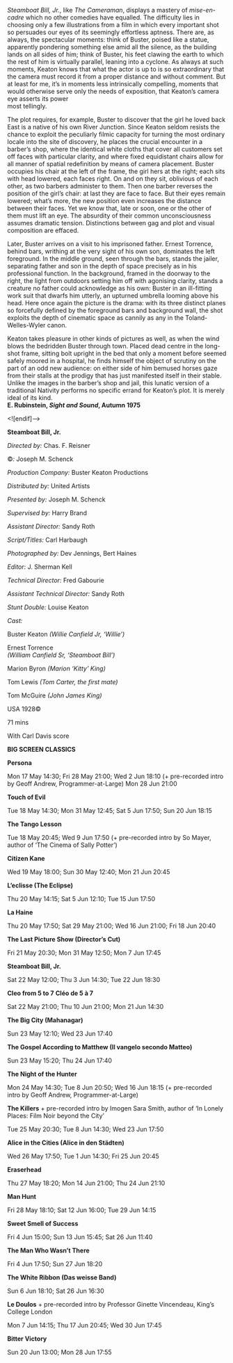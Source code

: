 _Steamboat Bill, Jr._, like _The Cameraman_, displays a mastery of _mise-en-cadre_ which no other comedies have equalled. The difficulty lies in choosing only a few illustrations from a film in which every important shot so persuades our eyes of its seemingly effortless aptness. There are, as always, the spectacular moments: think of Buster, poised like a statue, apparently pondering something else amid all the silence, as the building lands on all sides of him; think of Buster, his feet clawing the earth to which the rest of him is virtually parallel, leaning into a cyclone. As always at such moments, Keaton knows that what the actor is up to is so extraordinary that the camera must record it from a proper distance and without comment. But at least for me, it’s in moments less intrinsically compelling, moments that would otherwise serve only the needs of exposition, that Keaton’s camera eye asserts its power  
most tellingly.

The plot requires, for example, Buster to discover that the girl he loved back East is a native of his own River Junction. Since Keaton seldom resists the chance to exploit the peculiarly filmic capacity for turning the most ordinary locale into the site of discovery, he places the crucial encounter in a barber’s shop, where the identical white cloths that cover all customers set off faces with particular clarity, and where fixed equidistant chairs allow for all manner of spatial redefinition by means of camera placement. Buster occupies his chair at the left of the frame, the girl hers at the right; each sits with head lowered, each faces right. On and on they sit, oblivious of each other, as two barbers administer to them. Then one barber reverses the position of the girl’s chair: at last they are face to face. But their eyes remain lowered; what’s more, the new position even increases the distance between their faces. Yet we know that, late or soon, one or the other of them must lift an eye. The absurdity of their common unconsciousness assumes dramatic tension. Distinctions between gag and plot and visual composition are effaced.

Later, Buster arrives on a visit to his imprisoned father. Ernest Torrence, behind bars, writhing at the very sight of his own son, dominates the left foreground. In the middle ground, seen through the bars, stands the jailer, separating father and son in the depth of space precisely as in his professional function. In the background, framed in the doorway to the right, the light from outdoors setting him off with agonising clarity, stands a creature no father could acknowledge as his own: Buster in an ill-fitting work suit that dwarfs him utterly, an upturned umbrella looming above his head. Here once again the picture is the drama: with its three distinct planes so forcefully defined by the foreground bars and background wall, the shot exploits the depth of cinematic space as cannily as any in the Toland-Welles-Wyler canon.

Keaton takes pleasure in other kinds of pictures as well, as when the wind blows the bedridden Buster through town. Placed dead centre in the long-shot frame, sitting bolt upright in the bed that only a moment before seemed safely moored in a hospital, he finds himself the object of scrutiny on the part of an odd new audience: on either side of him bemused horses gaze from their stalls at the prodigy that has just manifested itself in their stable. Unlike the images in the barber’s shop and jail, this lunatic version of a traditional Nativity performs no specific errand for Keaton’s plot. It is merely ideal of its kind.<br>
**E. Rubinstein, _Sight and Sound_, Autumn 1975**

<![endif]-->

**Steamboat Bill, Jr.**

_Directed by:_ Chas. F. Reisner

©_:_ Joseph M. Schenck

_Production Company:_ Buster Keaton Productions

_Distributed by:_ United Artists

_Presented by:_ Joseph M. Schenck

_Supervised by:_ Harry Brand

_Assistant Director:_ Sandy Roth

_Script/Titles:_ Carl Harbaugh

_Photographed by:_ Dev Jennings, Bert Haines

_Editor:_ J. Sherman Kell

_Technical Director:_ Fred Gabourie

_Assistant Technical Director:_ Sandy Roth

_Stunt Double:_ Louise Keaton

_Cast:_

Buster Keaton _(Willie Canfield Jr, ‘Willie’)_

Ernest Torrence  
_(William Canfield Sr, ‘Steamboat Bill’)_

Marion Byron _(Marion ‘Kitty’ King)_

Tom Lewis _(Tom Carter, the first mate)_

Tom McGuire _(John James King)_

USA 1928©

71 mins

With Carl Davis score



**BIG SCREEN CLASSICS**

**Persona**

Mon 17 May 14:30; Fri 28 May 21:00; Wed 2 Jun 18:10 (+ pre-recorded intro by Geoff Andrew, Programmer-at-Large) Mon 28 Jun 21:00

**Touch of Evil**

Tue 18 May 14:30; Mon 31 May 12:45; Sat 5 Jun 17:50; Sun 20 Jun 18:15

**The Tango Lesson**

Tue 18 May 20:45; Wed 9 Jun 17:50 (+ pre-recorded intro by So Mayer, author of ‘The Cinema of Sally Potter’)

**Citizen Kane**

Wed 19 May 18:00; Sun 30 May 12:40; Mon 21 Jun 20:45

**L’eclisse (The Eclipse)**

Thu 20 May 14:15; Sat 5 Jun 12:10; Tue 15 Jun 17:50

**La Haine**

Thu 20 May 17:50; Sat 29 May 21:00; Wed 16 Jun 21:00; Fri 18 Jun 20:40

**The Last Picture Show (Director’s Cut)**

Fri 21 May 20:30; Mon 31 May 12:50; Mon 7 Jun 17:45

**Steamboat Bill, Jr.**

Sat 22 May 12:00; Thu 3 Jun 14:30; Tue 22 Jun 18:30

**Cleo from 5 to 7** **Cléo de 5 à 7**

Sat 22 May 21:00; Thu 10 Jun 21:00; Mon 21 Jun 14:30

**The Big City (Mahanagar)**

Sun 23 May 12:10; Wed 23 Jun 17:40

**The Gospel According to Matthew (Il vangelo secondo Matteo)**

Sun 23 May 15:20; Thu 24 Jun 17:40

**The Night of the Hunter**

Mon 24 May 14:30; Tue 8 Jun 20:50; Wed 16 Jun 18:15 (+ pre-recorded intro by Geoff Andrew, Programmer-at-Large)

**The Killers** + pre-recorded intro by Imogen Sara Smith, author of ‘In Lonely Places: Film Noir beyond the City’

Tue 25 May 20:30; Tue 8 Jun 14:30; Wed 23 Jun 17:50

**Alice in the Cities (Alice in den Städten)**

Wed 26 May 17:50; Tue 1 Jun 14:30; Fri 25 Jun 20:45

**Eraserhead**

Thu 27 May 18:20; Mon 14 Jun 21:00; Thu 24 Jun 21:10

**Man Hunt**

Fri 28 May 18:10; Sat 12 Jun 16:00; Tue 29 Jun 14:15

**Sweet Smell of Success**

Fri 4 Jun 15:00; Sun 13 Jun 15:45; Sat 26 Jun 11:40

**The Man Who Wasn’t There**

Fri 4 Jun 17:50; Sun 27 Jun 18:20

**The White Ribbon (Das weisse Band)**

Sun 6 Jun 18:10; Sat 26 Jun 16:30

**Le Doulos** + pre-recorded intro by Professor Ginette Vincendeau, King’s College London

Mon 7 Jun 14:15; Thu 17 Jun 20:45; Wed 30 Jun 17:45

**Bitter Victory**

Sun 20 Jun 13:00; Mon 28 Jun 17:55
<!--stackedit_data:
eyJoaXN0b3J5IjpbMTAyMDcxODM5OF19
-->